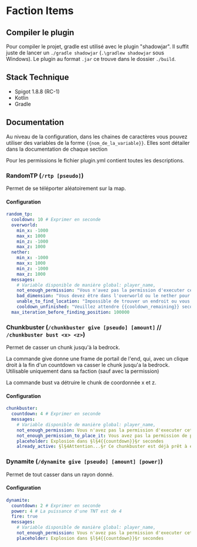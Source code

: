 # Faction Items

## Compiler le plugin

Pour compiler le projet, gradle est utilisé avec le plugin "shadowjar". Il suffit juste de lancer
un ``./gradle shadowjar`` (``.\gradlew shadowjar`` sous Windows). Le plugin au format ``.jar`` ce trouve dans le
dossier ``./build``.

## Stack Technique

* Spigot 1.8.8 (RC-1)
* Kotlin
* Gradle

## Documentation

Au niveau de la configuration, dans les chaines de caractères vous pouvez utiliser des variables de la
forme ``{{nom_de_la_variable}}``. Elles sont détailer dans la documentation de chaque section

Pour les permissions le fichier plugin.yml contient toutes les descriptions.

### RandomTP (``/rtp [pseudo]``)

Permet de se téléporter aléatoirement sur la map.

#### Configuration

````yaml
random_tp:
  cooldown: 10 # Exprimer en seconde
  overworld:
    min_x: -1000
    max_x: 1000
    min_z: -1000
    max_z: 1000
  nether:
    min_x: -1000
    max_x: 1000
    min_z: -1000
    max_z: 1000
  messages:
    # Variable disponible de manière global: player_name, 
    not_enough_permission: "Vous n'avez pas la permission d'executer cette commande"
    bad_dimension: "Vous devez être dans l'overworld ou le nether pour utiliser cette commande"
    unable_to_find_location: "Impossible de trouver un endroit ou vous téléporter"
    cooldown_unfinished: "Veuillez attendre {{cooldown_remaining}} secondes" # Ici, la variable cooldown_remaining peut être utiliser 
  max_iteration_before_finding_position: 100000
````

### Chunkbuster (``/chunkbuster give [pseudo] [amount]`` // ``/chunkbuster bust <x> <z>``)

Permet de casser un chunk jusqu'à la bedrock.

La commande give donne une frame de portail de l'end, qui, avec un clique droit à la fin d'un countdown va casser le
chunk jusqu'a la bedrock. Utilisable uniquement dans sa faction (sauf avec la permission)

La commande bust va détruire le chunk de coordonnée x et z.

#### Configuration

````yaml
chunkbuster:
  countdown: 4 # Exprimer en seconde
  messages:
    # Variable disponible de manière global: player_name, 
    not_enough_permission: Vous n'avez pas la permission d'executer cette commande
    not_enough_permission_to_place_it: Vous avez pas la permission de placer ce chunkbuster
    placeholder: Explosion dans §l§4{{countdown}}§r secondes
    already_active: §l§4Attention...§r Ce chunkbuster est déjà prêt à exploser
````

### Dynamite (``/dynamite give [pseudo] [amount] [power]``)

Permet de tout casser dans un rayon donné.

#### Configuration

````yaml
dynamite:
  countdown: 2 # Exprimer en seconde
  power: 4 # La puissance d'une TNT est de 4
  fire: true
  messages:
    # Variable disponible de manière global: player_name, 
    not_enough_permission: Vous n'avez pas la permission d'executer cette commande
    placeholder: Explosion dans §l§4{{countdown}}§r secondes
````
